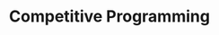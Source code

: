 ---
title: "Competitive Programming"
collection: teaching
type: "License 3"
venue: "ENS de Lyon, Computer Science Department"
start_date: January 2022
end_date: May 2022
location: "Lyon, France"
position: Teaching Assistant
---